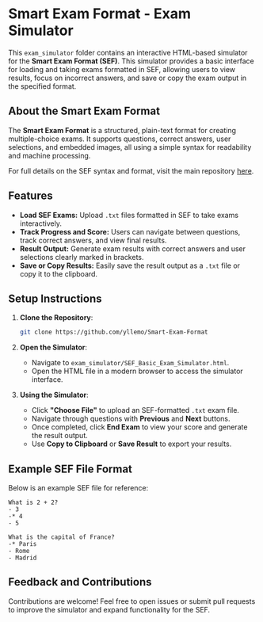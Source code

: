 
# Smart Exam Format - Exam Simulator

This `exam_simulator` folder contains an interactive HTML-based simulator for the **Smart Exam Format (SEF)**. This simulator provides a basic interface for loading and taking exams formatted in SEF, allowing users to view results, focus on incorrect answers, and save or copy the exam output in the specified format.

## About the Smart Exam Format

The **Smart Exam Format** is a structured, plain-text format for creating multiple-choice exams. It supports questions, correct answers, user selections, and embedded images, all using a simple syntax for readability and machine processing.

For full details on the SEF syntax and format, visit the main repository [here](https://github.com/yllemo/Smart-Exam-Format).

## Features

- **Load SEF Exams:** Upload `.txt` files formatted in SEF to take exams interactively.
- **Track Progress and Score:** Users can navigate between questions, track correct answers, and view final results.
- **Result Output:** Generate exam results with correct answers and user selections clearly marked in brackets.
- **Save or Copy Results:** Easily save the result output as a `.txt` file or copy it to the clipboard.

## Setup Instructions

1. **Clone the Repository**:
   ```bash
   git clone https://github.com/yllemo/Smart-Exam-Format
   ```
   
2. **Open the Simulator**:
   - Navigate to `exam_simulator/SEF_Basic_Exam_Simulator.html`.
   - Open the HTML file in a modern browser to access the simulator interface.

3. **Using the Simulator**:
   - Click **"Choose File"** to upload an SEF-formatted `.txt` exam file.
   - Navigate through questions with **Previous** and **Next** buttons.
   - Once completed, click **End Exam** to view your score and generate the result output.
   - Use **Copy to Clipboard** or **Save Result** to export your results.

## Example SEF File Format

Below is an example SEF file for reference:

```plaintext
What is 2 + 2?
- 3
-* 4
- 5

What is the capital of France?
-* Paris
- Rome
- Madrid
```

## Feedback and Contributions

Contributions are welcome! Feel free to open issues or submit pull requests to improve the simulator and expand functionality for the SEF.

